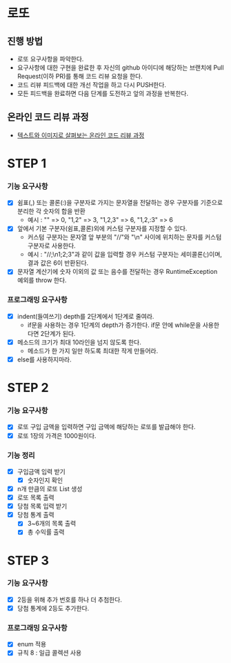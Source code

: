 # 로또
## 진행 방법
* 로또 요구사항을 파악한다.
* 요구사항에 대한 구현을 완료한 후 자신의 github 아이디에 해당하는 브랜치에 Pull Request(이하 PR)를 통해 코드 리뷰 요청을 한다.
* 코드 리뷰 피드백에 대한 개선 작업을 하고 다시 PUSH한다.
* 모든 피드백을 완료하면 다음 단계를 도전하고 앞의 과정을 반복한다.

## 온라인 코드 리뷰 과정
* [텍스트와 이미지로 살펴보는 온라인 코드 리뷰 과정](https://github.com/next-step/nextstep-docs/tree/master/codereview)

# STEP 1
### 기능 요구사항
- [x] 쉼표(,) 또는 콜론(:)을 구분자로 가지는 문자열을 전달하는 경우 구분자를 기준으로 분리한 각 숫자의 합을 반환
  - 예시 : "" => 0, "1,2" => 3, "1,2,3" => 6, "1,2,:3" => 6
- [x] 앞에서 기본 구분자(쉼표,콜론)외에 커스텀 구분자를 지정할 수 있다.
    - 커스텀 구분자는 문자열 앞 부분의 "//"와 "\n" 사이에 위치하는 문자를 커스텀 구분자로 사용한다.
    - 예시 : "//;\n1;2;3"과 같이 값을 입력할 경우 커스텀 구분자는 세미콜론(;)이며, 결과 값은 6이 반환된다.
- [x] 문자열 계산기에 숫자 이외의 값 또는 음수를 전달하는 경우 RuntimeException 예외를 throw 한다.

### 프로그래밍 요구사항
- [x] indent(들여쓰기) depth를 2단계에서 1단계로 줄여라.
    - if문을 사용하는 경우 1단계의 depth가 증가한다. if문 안에 while문을 사용한다면 2단계가 된다.
- [x] 메소드의 크기가 최대 10라인을 넘지 않도록 한다.
    - 메소드가 한 가지 일만 하도록 최대한 작게 만들어라.
- [x] else를 사용하지마라.

# STEP 2
### 기능 요구사항
- [x] 로또 구입 금액을 입력하면 구입 금액에 해당하는 로또를 발급해야 한다.
- [x] 로또 1장의 가격은 1000원이다.

### 기능 정리
- [x] 구입금액 입력 받기
  - [x] 숫자인지 확인
- [x] n개 만큼의 로또 List 생성
- [x] 로또 목록 출력
- [x] 당첨 목록 입력 받기
- [x] 당첨 통계 출력
  - [x] 3~6개의 목록 출력
  - [x] 총 수익률 출력

# STEP 3
### 기능 요구사항
- [x] 2등을 위해 추가 번호를 하나 더 추첨한다.
- [x] 당첨 통계에 2등도 추가한다.

### 프로그래밍 요구사항
- [x] enum 적용
- [x] 규칙 8 : 일급 콜렉션 사용